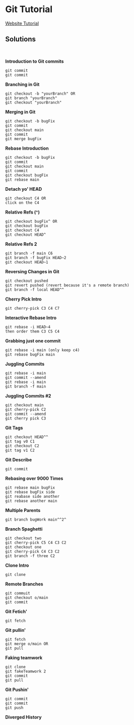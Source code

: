 # Git Tutorial

[Website Tutorial](https://learngitbranching.js.org/?locale=en_US)

## Solutions

</br>

**Introduction to Git commits**

```git
git commit
git commit
```

**Branching in Git**

```
git checkout -b "yourBranch" OR
git branch "yourBranch"
git checkout "yourBranch"
```

**Merging in Git**

```
git checkout -b bugFix
git commit
git checkout main
git commit
git merge bugFix
```

**Rebase Introduction**
```
git checkout -b bugFix
git commit
git checkout main
git commit
git checkout bugFix
git rebase main
```

**Detach yo' HEAD**

```
git checkout C4 OR
click on the C4
```

**Relative Refs (^)**

```
git checkout bugFix^ OR
git checkout bugFix
git checkout C4
git checkout HEAD^
```

**Relative Refs 2**

```
git branch -f main C6
git branch -f bugFix HEAD~2
git checkout HEAD~1
```

**Reversing Changes in Git**
```
git checkout pushed
git revert pushed (revert because it's a remote branch)
git branch -f local HEAD^^
```

**Cherry Pick Intro**
```
git cherry-pick C3 C4 C7
```

**Interactive Rebase Intro**
```
git rebase -i HEAD~4
then order them C3 C5 C4
```

**Grabbing just one commit**
```
git rebase -i main (only keep c4)
git rebase bugFix main 
```

**Juggling Commits**
```
git rebase -i main
git commit --amend
git rebase -i main
git branch -f main
```

**Juggling Commits #2**

```
git checkout main
git cherry-pick C2
git commit --amend
git cherry pick C3
```

**Git Tags**
```
git checkout HEAD^^
git tag v0 C1
git checkout C2
git tag v1 C2
```

**Git Describe**
```
git commit
```

**Rebasing over 9000 Times**
```
git rebase main bugFix
git rebase bugFix side
git reabase side another
git rebase another main
```

**Multiple Parents**
```
git branch bugWork main^^2^
```

**Branch Spaghetti**
```
git checkout two
git cherry-pick C5 C4 C3 C2
git checkout one
git cherry-pick C4 C3 C2
git branch -f three C2
```

**Clone Intro**
```
git clone
```

**Remote Branches**
```
git commuit
git checkout o/main
git commit
```

**Git Fetich'**
```
git fetch
```

**Git pullin'**
```
git fetch
git merge o/main OR
git pull
```

**Faking teamwork**
```
git clone
git fakeTeamwork 2
git commit
git pull
```

**Git Pushin'**
```
git commit
git commit
git push
```

**Diverged History**



